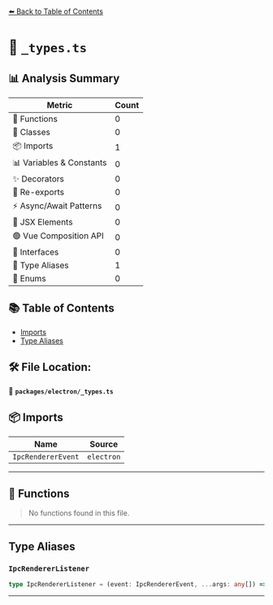 [⬅️ Back to Table of Contents](../../index.md)

# 📄 `_types.ts`

## 📊 Analysis Summary

| Metric | Count |
|--------|-------|
| 🔧 Functions | 0 |
| 🧱 Classes | 0 |
| 📦 Imports | 1 |
| 📊 Variables & Constants | 0 |
| ✨ Decorators | 0 |
| 🔄 Re-exports | 0 |
| ⚡ Async/Await Patterns | 0 |
| 💠 JSX Elements | 0 |
| 🟢 Vue Composition API | 0 |
| 📐 Interfaces | 0 |
| 📑 Type Aliases | 1 |
| 🎯 Enums | 0 |

## 📚 Table of Contents

- [Imports](#imports)
- [Type Aliases](#type-aliases)

## 🛠️ File Location:
📂 **`packages/electron/_types.ts`**

## 📦 Imports

| Name | Source |
|------|--------|
| `IpcRendererEvent` | `electron` |


---

## 🔧 Functions

> No functions found in this file.


---

## Type Aliases

### `IpcRendererListener`

```ts
type IpcRendererListener = (event: IpcRendererEvent, ...args: any[]) => void;
```


---